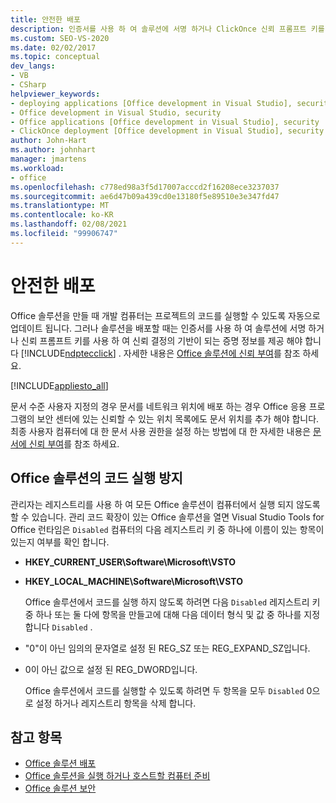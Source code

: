 ```yaml
---
title: 안전한 배포
description: 인증서를 사용 하 여 솔루션에 서명 하거나 ClickOnce 신뢰 프롬프트 키를 사용 하 여 신뢰 결정의 기반이 되는 증명 정보를 제공 해야 하는 방법을 알아봅니다.
ms.custom: SEO-VS-2020
ms.date: 02/02/2017
ms.topic: conceptual
dev_langs:
- VB
- CSharp
helpviewer_keywords:
- deploying applications [Office development in Visual Studio], security
- Office development in Visual Studio, security
- Office applications [Office development in Visual Studio], security
- ClickOnce deployment [Office development in Visual Studio], security
author: John-Hart
ms.author: johnhart
manager: jmartens
ms.workload:
- office
ms.openlocfilehash: c778ed98a3f5d17007acccd2f16208ece3237037
ms.sourcegitcommit: ae6d47b09a439cd0e13180f5e89510e3e347fd47
ms.translationtype: MT
ms.contentlocale: ko-KR
ms.lasthandoff: 02/08/2021
ms.locfileid: "99906747"
---
```

# <a name="secure-deployment"></a>안전한 배포
  Office 솔루션을 만들 때 개발 컴퓨터는 프로젝트의 코드를 실행할 수 있도록 자동으로 업데이트 됩니다. 그러나 솔루션을 배포할 때는 인증서를 사용 하 여 솔루션에 서명 하거나 신뢰 프롬프트 키를 사용 하 여 신뢰 결정의 기반이 되는 증명 정보를 제공 해야 합니다 [!INCLUDE[ndptecclick](../vsto/includes/ndptecclick-md.md)] . 자세한 내용은 [Office 솔루션에 신뢰 부여](../vsto/granting-trust-to-office-solutions.md)를 참조 하세요.

 [!INCLUDE[appliesto_all](../vsto/includes/appliesto-all-md.md)]

 문서 수준 사용자 지정의 경우 문서를 네트워크 위치에 배포 하는 경우 Office 응용 프로그램의 보안 센터에 있는 신뢰할 수 있는 위치 목록에도 문서 위치를 추가 해야 합니다. 최종 사용자 컴퓨터에 대 한 문서 사용 권한을 설정 하는 방법에 대 한 자세한 내용은 [문서에 신뢰 부여](../vsto/granting-trust-to-documents.md)를 참조 하세요.

## <a name="prevent-office-solutions-from-running-code"></a>Office 솔루션의 코드 실행 방지
 관리자는 레지스트리를 사용 하 여 모든 Office 솔루션이 컴퓨터에서 실행 되지 않도록 할 수 있습니다. 관리 코드 확장이 있는 Office 솔루션을 열면 Visual Studio Tools for Office 런타임은 `Disabled` 컴퓨터의 다음 레지스트리 키 중 하나에 이름이 있는 항목이 있는지 여부를 확인 합니다.

- **HKEY_CURRENT_USER\Software\Microsoft\VSTO**

- **HKEY_LOCAL_MACHINE\Software\Microsoft\VSTO**

  Office 솔루션에서 코드를 실행 하지 않도록 하려면 다음 `Disabled` 레지스트리 키 중 하나 또는 둘 다에 항목을 만들고에 대해 다음 데이터 형식 및 값 중 하나를 지정 합니다 `Disabled` .

- "0"이 아닌 임의의 문자열로 설정 된 REG_SZ 또는 REG_EXPAND_SZ입니다.

- 0이 아닌 값으로 설정 된 REG_DWORD입니다.

  Office 솔루션에서 코드를 실행할 수 있도록 하려면 두 항목을 모두 `Disabled` 0으로 설정 하거나 레지스트리 항목을 삭제 합니다.

## <a name="see-also"></a>참고 항목
- [Office 솔루션 배포](../vsto/deploying-an-office-solution.md)
- [Office 솔루션을 실행 하거나 호스트할 컴퓨터 준비](/previous-versions/bb772092(v=vs.110))
- [Office 솔루션 보안](../vsto/securing-office-solutions.md)